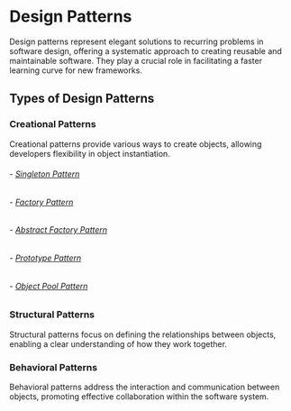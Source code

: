 # Design Patterns

Design patterns represent elegant solutions to recurring problems in software design, offering a systematic approach to creating reusable and maintainable software. They play a crucial role in facilitating a faster learning curve for new frameworks.

## Types of Design Patterns

### Creational Patterns
Creational patterns provide various ways to create objects, allowing developers flexibility in object instantiation.

###### - [Singleton Pattern](src/main/java/com/design/patterns/creational/singleton/README.md)
###### - [Factory Pattern](src/main/java/com/design/patterns/creational/factory/README.md)
###### - [Abstract Factory Pattern](src/main/java/com/design/patterns/creational/abstractFactory/README.md)
###### - [Prototype Pattern](src/main/java/com/design/patterns/creational/prototype/README.md)
###### - [Object Pool Pattern](src/main/java/com/design/patterns/creational/objectPool/README.md)

### Structural Patterns
Structural patterns focus on defining the relationships between objects, enabling a clear understanding of how they work together.



### Behavioral Patterns
Behavioral patterns address the interaction and communication between objects, promoting effective collaboration within the software system.



